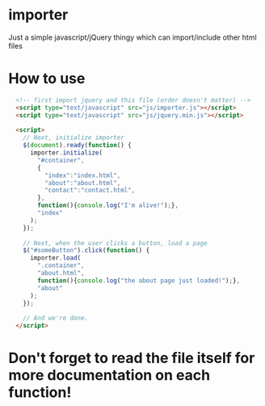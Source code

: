 # importer
Just a simple javascript/jQuery thingy which can import/include other html files

# How to use

```HTML
  <!-- first import jquery and this file (order doesn't matter) -->
  <script type="text/javascript" src="js/importer.js"></script>
  <script type="text/javascript" src="js/jquery.min.js"></script>
  
  <script>
    // Next, initialize importer
    $(document).ready(function() {
      importer.initialize(
        "#container",
        {
          "index":"index.html",
          "about":"about.html",
          "contact":"contact.html",
        },
        function(){console.log("I'm alive!");},
        "index"
      );
  	});
  
    // Next, when the user clicks a button, load a page
    $("#someButton").click(function() {
      importer.load(
        ".container",
        "about.html",
        function(){console.log("the about page just loaded!");},
        "about"
      );
    });
  
    // And we're done.
  </script>
```

# Don't forget to read the file itself for more documentation on each function!

